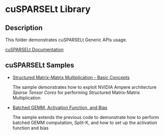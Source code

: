 # cuSPARSELt Library

## Description

This folder demonstrates cuSPARSELt Generic APIs usage.

[cuSPARSELt Documentation](https://docs.nvidia.com/cuda/cusparselt/index.html)

## cuSPARSELt Samples

* [Structured Matrix-Matrix Multiplication - Basic Concepts](spmma/)

    The sample demonstrates how to exploit NVIDIA Ampere architecture *Sparse Tensor Cores* for performing Structured Matrix-Matrix Multiplication

* [Batched GEMM, Activation Function, and Bias](spmma2/)

    The sample extends the previous code to demonstrate how to perform batched GEMM computation, Split-K, and how to set up the activation function and bias
